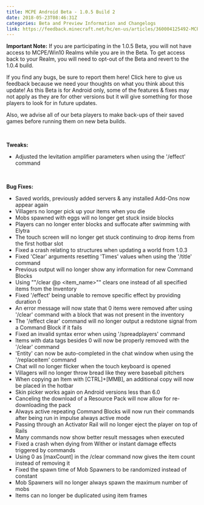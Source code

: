 ```yaml
---
title: MCPE Android Beta - 1.0.5 Build 2
date: 2018-05-23T08:46:31Z
categories: Beta and Preview Information and Changelogs
link: https://feedback.minecraft.net/hc/en-us/articles/360004125492-MCPE-Android-Beta-1-0-5-Build-2
---
```


**Important Note:** If you are participating in the 1.0.5 Beta, you will not have access to MCPE/Win10 Realms while you are in the Beta. To get access back to your Realm, you will need to opt-out of the Beta and revert to the 1.0.4 build.

If you find any bugs, be sure to report them here! Click here to give us feedback because we need your thoughts on what you think about this update! As this Beta is for Android only, some of the features & fixes may not apply as they are for other versions but it will give something for those players to look for in future updates.

Also, we advise all of our beta players to make back-ups of their saved games before running them on new beta builds.

 

**Tweaks:**

<div>

<div>

-   Adjusted the levitation amplifier parameters when using the \'/effect\' command

</div>

</div>

 

**Bug Fixes:**

<div>

<div>

-   Saved worlds, previously added servers & any installed Add-Ons now appear again
-   Villagers no longer pick up your items when you die
-   Mobs spawned with eggs will no longer get stuck inside blocks
-   Players can no longer enter blocks and suffocate after swimming with Elytra
-   The touch screen will no longer get stuck continuing to drop items from the first hotbar slot
-   Fixed a crash relating to structures when updating a world from 1.0.3
-   Fixed \'Clear\' arguments resetting \'Times\' values when using the \'/title\' command
-   Previous output will no longer show any information for new Command Blocks
-   Using \"\"/clear \@p \<item_name\>\"\" clears one instead of all specified items from the Inventory
-   Fixed \'/effect\' being unable to remove specific effect by providing duration 0
-   An error message will now state that 0 items were removed after using \'/clear\' command with a block that was not present in the inventory
-   The \'/effect clear\' command will no longer output a redstone signal from a Command Block if it fails
-   Fixed an invalid syntax error when using \'/spreadplayers\' command
-   Items with data tags besides 0 will now be properly removed with the \'/clear\' command
-   \'Entity\' can now be auto-completed in the chat window when using the \'/replaceitem\' command
-   Chat will no longer flicker when the touch keyboard is opened
-   Villagers will no longer throw bread like they were baseball pitchers
-   When copying an Item with \[CTRL\]+\[MMB\], an additional copy will now be placed in the hotbar
-   Skin picker works again on Android versions less than 6.0
-   Canceling the download of a Resource Pack will now allow for re-downloading the pack
-   Always active repeating Command Blocks will now run their commands after being run in impulse always active mode
-   Passing through an Activator Rail will no longer eject the player on top of Rails
-   Many commands now show better result messages when executed
-   Fixed a crash when dying from Wither or instant damage effects triggered by commands
-   Using 0 as \[maxCount\] in the /clear command now gives the item count instead of removing it
-   Fixed the spawn time of Mob Spawners to be randomized instead of constant
-   Mob Spawners will no longer always spawn the maximum number of mobs
-   Items can no longer be duplicated using item frames

</div>

</div>

 

<div>

 

</div>
